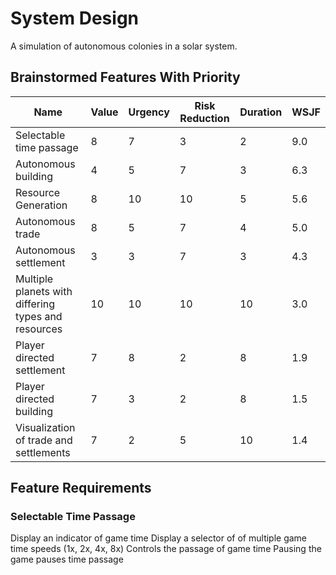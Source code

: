 # System Design
A simulation of autonomous colonies in a solar system.
## Brainstormed Features With Priority

Name | Value | Urgency | Risk Reduction | Duration | WSJF
--- | --- | --- | --- | --- | ---
Selectable time passage                             | 8     | 7     | 3     | 2     | 9.0
Autonomous building                                 | 4     | 5     | 7     | 3     | 6.3
Resource Generation                                 | 8     | 10    | 10    | 5     | 5.6
Autonomous trade                                    | 8     | 5     | 7     | 4     | 5.0
Autonomous settlement                               | 3     | 3     | 7     | 3     | 4.3
Multiple planets with differing types and resources | 10    | 10    | 10    | 10    | 3.0
Player directed settlement                          | 7     | 8     | 2     | 8     | 1.9
Player directed building                            | 7     | 3     | 2     | 8     | 1.5
Visualization of trade and settlements              | 7     | 2     | 5     | 10    | 1.4

## Feature Requirements
### Selectable Time Passage
Display an indicator of game time
Display a selector of of multiple game time speeds (1x, 2x, 4x, 8x)
Controls the passage of game time
Pausing the game pauses time passage